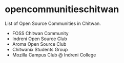 # opencommunitieschitwan
List of Open Source Communities in Chitwan.

* FOSS Chitwan Community
* Indreni Open Source Club
* Aroma Open Source Club
* Chitwanix Students Group
* Mozilla Campus Club @ Indreni College

